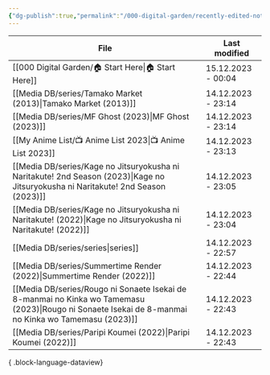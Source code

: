 ```yaml
---
{"dg-publish":true,"permalink":"/000-digital-garden/recently-edited-notes/","dgPassFrontmatter":true,"noteIcon":"1","created":"2023-12-14T09:05:52.599+05:30","updated":"2023-12-14T09:12:44.868+05:30"}
---
```


| File                                                                                                                                                    | Last modified      |
| ------------------------------------------------------------------------------------------------------------------------------------------------------- | ------------------ |
| [[000 Digital Garden/🏠 Start Here\|🏠 Start Here]]                                                                                                  | 15.12.2023 - 00:04 |
| [[Media DB/series/Tamako Market (2013)\|Tamako Market (2013)]]                                                                                       | 14.12.2023 - 23:14 |
| [[Media DB/series/MF Ghost (2023)\|MF Ghost (2023)]]                                                                                                 | 14.12.2023 - 23:14 |
| [[My Anime List/📺 Anime List 2023\|📺 Anime List 2023]]                                                                                             | 14.12.2023 - 23:13 |
| [[Media DB/series/Kage no Jitsuryokusha ni Naritakute! 2nd Season (2023)\|Kage no Jitsuryokusha ni Naritakute! 2nd Season (2023)]]                   | 14.12.2023 - 23:05 |
| [[Media DB/series/Kage no Jitsuryokusha ni Naritakute! (2022)\|Kage no Jitsuryokusha ni Naritakute! (2022)]]                                         | 14.12.2023 - 23:04 |
| [[Media DB/series/series\|series]]                                                                                                                   | 14.12.2023 - 22:57 |
| [[Media DB/series/Summertime Render (2022)\|Summertime Render (2022)]]                                                                               | 14.12.2023 - 22:44 |
| [[Media DB/series/Rougo ni Sonaete Isekai de 8-manmai no Kinka wo Tamemasu (2023)\|Rougo ni Sonaete Isekai de 8-manmai no Kinka wo Tamemasu (2023)]] | 14.12.2023 - 22:43 |
| [[Media DB/series/Paripi Koumei (2022)\|Paripi Koumei (2022)]]                                                                                       | 14.12.2023 - 22:43 |

{ .block-language-dataview}